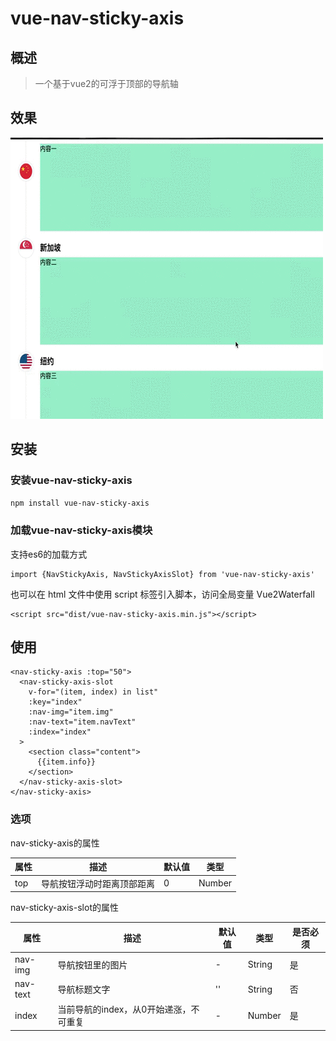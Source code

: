 # vue-nav-sticky-axis

## 概述
> 一个基于vue2的可浮于顶部的导航轴

## 效果
![](./demo/img/Jietu20190112-225047-HD.gif)

## 安装

### 安装vue-nav-sticky-axis
``` bash
npm install vue-nav-sticky-axis
```
### 加载vue-nav-sticky-axis模块
支持es6的加载方式
```
import {NavStickyAxis, NavStickyAxisSlot} from 'vue-nav-sticky-axis'
```
也可以在 html 文件中使用 script 标签引入脚本，访问全局变量 Vue2Waterfall
```
<script src="dist/vue-nav-sticky-axis.min.js"></script>
```

## 使用
```
<nav-sticky-axis :top="50">
  <nav-sticky-axis-slot
    v-for="(item, index) in list"
    :key="index"
    :nav-img="item.img"
    :nav-text="item.navText"
    :index="index"
  >
    <section class="content">
      {{item.info}}
    </section>
  </nav-sticky-axis-slot>
</nav-sticky-axis>
```
### 选项
nav-sticky-axis的属性

| 属性 | 描述 | 默认值 | 类型 |
| --- | --- | --- | --- |
| top | 导航按钮浮动时距离顶部距离 | 0 | Number |

nav-sticky-axis-slot的属性

| 属性 | 描述 | 默认值 | 类型 | 是否必须 |
| --- | --- | --- | --- | --- |
| nav-img | 导航按钮里的图片 | - | String | 是 |
| nav-text | 导航标题文字 | '' | String | 否 |
| index | 当前导航的index，从0开始递涨，不可重复 | - | Number | 是 |



